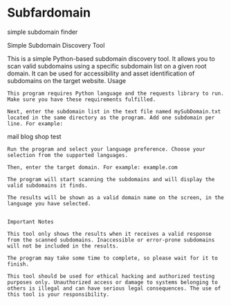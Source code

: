 # Subfardomain
simple subdomain finder



Simple Subdomain Discovery Tool

This is a simple Python-based subdomain discovery tool. It allows you to scan valid subdomains using a specific subdomain list on a given root domain. It can be used for accessibility and asset identification of subdomains on the target website.
Usage

    This program requires Python language and the requests library to run. Make sure you have these requirements fulfilled.

    Next, enter the subdomain list in the text file named mySubDomain.txt located in the same directory as the program. Add one subdomain per line. For example:
    
mail
blog
shop
test


    Run the program and select your language preference. Choose your selection from the supported languages.

    Then, enter the target domain. For example: example.com

    The program will start scanning the subdomains and will display the valid subdomains it finds.

    The results will be shown as a valid domain name on the screen, in the language you have selected.
    
    
    Important Notes

    This tool only shows the results when it receives a valid response from the scanned subdomains. Inaccessible or error-prone subdomains will not be included in the results.

    The program may take some time to complete, so please wait for it to finish.

    This tool should be used for ethical hacking and authorized testing purposes only. Unauthorized access or damage to systems belonging to others is illegal and can have serious legal consequences. The use of this tool is your responsibility.
    
    
    

